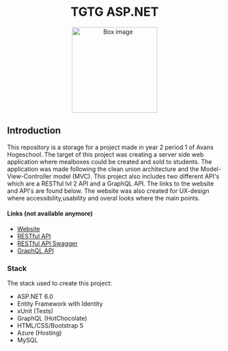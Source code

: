 <h1 align="center">TGTG ASP.NET</h1> 
<p align="center">
  <img width="200" src="https://rik-vandermullen-tgtg.azurewebsites.net/images/Box.png" alt="Box image">
</p>

## Introduction
This repository is a storage for a project made in year 2 period 1 of Avans Hogeschool. The target of this project was creating a server side web application where mealboxes could be created and sold to students. The application was made following the clean union architecture and the Model-View-Controller model (MVC). This project also includes two different API's which are a RESTful lvl 2 API and a GraphQL API. The links to the website and API's are found below. The website was also created for UX-design where accessibility,usability and overal looks where the main points.

#### Links (not available anymore)
- [Website](https://rik-vandermullen-tgtg.azurewebsites.net/)
- [RESTful API](https://rik-vandermullen-tgtg-rest.azurewebsites.net/api/v1/)
- [RESTful API Swagger](https://rik-vandermullen-tgtg-rest.azurewebsites.net/swagger/index.html)
- [GraphQL API](https://rik-vandermullen-tgtg-graphql.azurewebsites.net/graphql)

### Stack

The stack used to create this project:

- ASP.NET 6.0
- Entity Framework with Identity
- xUnit (Tests)
- GraphQL (HotChocolate)
- HTML/CSS/Bootstrap 5
- Azure (Hosting)
- MySQL
